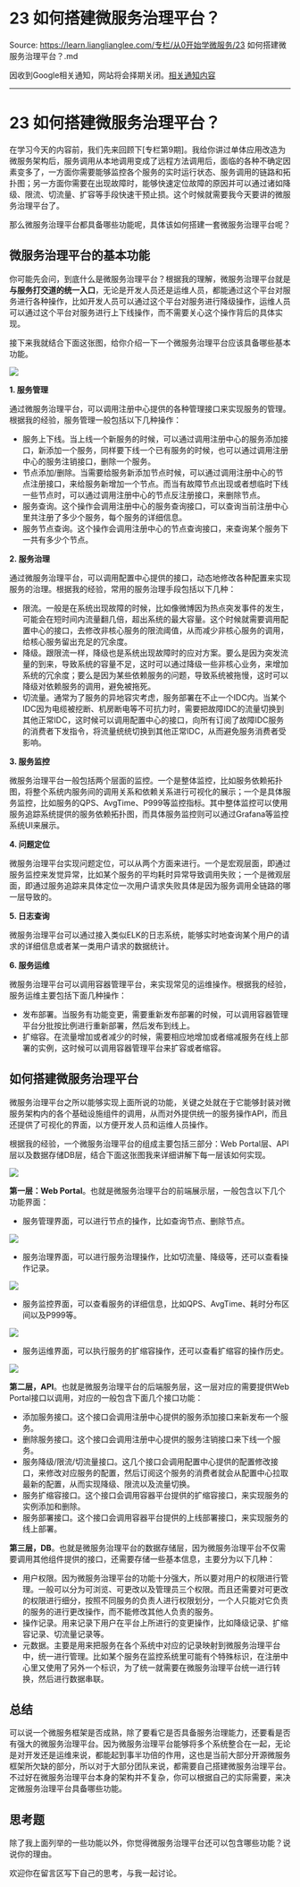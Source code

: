 # 23 如何搭建微服务治理平台？ 

Source: https://learn.lianglianglee.com/专栏/从0开始学微服务/23 如何搭建微服务治理平台？.md

因收到Google相关通知，网站将会择期关闭。[相关通知内容](https://lumendatabase.org/notices/44265620)

---

# 23 如何搭建微服务治理平台？

在学习今天的内容前，我们先来回顾下[专栏第9期]。我给你讲过单体应用改造为微服务架构后，服务调用从本地调用变成了远程方法调用后，面临的各种不确定因素变多了，一方面你需要能够监控各个服务的实时运行状态、服务调用的链路和拓扑图；另一方面你需要在出现故障时，能够快速定位故障的原因并可以通过诸如降级、限流、切流量、扩容等手段快速干预止损。这个时候就需要我今天要讲的微服务治理平台了。

那么微服务治理平台都具备哪些功能呢，具体该如何搭建一套微服务治理平台呢？

## 微服务治理平台的基本功能

你可能先会问，到底什么是微服务治理平台？根据我的理解，微服务治理平台就是**与服务打交道的统一入口**，无论是开发人员还是运维人员，都能通过这个平台对服务进行各种操作，比如开发人员可以通过这个平台对服务进行降级操作，运维人员可以通过这个平台对服务进行上下线操作，而不需要关心这个操作背后的具体实现。

接下来我就结合下面这张图，给你介绍一下一个微服务治理平台应该具备哪些基本功能。

![](assets/f5aa7ddbd2c0997839d3f292ea89975d.png)

**1. 服务管理**

通过微服务治理平台，可以调用注册中心提供的各种管理接口来实现服务的管理。根据我的经验，服务管理一般包括以下几种操作：

* 服务上下线。当上线一个新服务的时候，可以通过调用注册中心的服务添加接口，新添加一个服务，同样要下线一个已有服务的时候，也可以通过调用注册中心的服务注销接口，删除一个服务。
* 节点添加/删除。当需要给服务新添加节点时候，可以通过调用注册中心的节点注册接口，来给服务新增加一个节点。而当有故障节点出现或者想临时下线一些节点时，可以通过调用注册中心的节点反注册接口，来删除节点。
* 服务查询。这个操作会调用注册中心的服务查询接口，可以查询当前注册中心里共注册了多少个服务，每个服务的详细信息。
* 服务节点查询。这个操作会调用注册中心的节点查询接口，来查询某个服务下一共有多少个节点。

**2. 服务治理**

通过微服务治理平台，可以调用配置中心提供的接口，动态地修改各种配置来实现服务的治理。根据我的经验，常用的服务治理手段包括以下几种：

* 限流。一般是在系统出现故障的时候，比如像微博因为热点突发事件的发生，可能会在短时间内流量翻几倍，超出系统的最大容量。这个时候就需要调用配置中心的接口，去修改非核心服务的限流阈值，从而减少非核心服务的调用，给核心服务留出充足的冗余度。
* 降级。跟限流一样，降级也是系统出现故障时的应对方案。要么是因为突发流量的到来，导致系统的容量不足，这时可以通过降级一些非核心业务，来增加系统的冗余度；要么是因为某些依赖服务的问题，导致系统被拖慢，这时可以降级对依赖服务的调用，避免被拖死。
* 切流量。通常为了服务的异地容灾考虑，服务部署在不止一个IDC内。当某个IDC因为电缆被挖断、机房断电等不可抗力时，需要把故障IDC的流量切换到其他正常IDC，这时候可以调用配置中心的接口，向所有订阅了故障IDC服务的消费者下发指令，将流量统统切换到其他正常IDC，从而避免服务消费者受影响。

**3. 服务监控**

微服务治理平台一般包括两个层面的监控。一个是整体监控，比如服务依赖拓扑图，将整个系统内服务间的调用关系和依赖关系进行可视化的展示；一个是具体服务监控，比如服务的QPS、AvgTime、P999等监控指标。其中整体监控可以使用服务追踪系统提供的服务依赖拓扑图，而具体服务监控则可以通过Grafana等监控系统UI来展示。

**4. 问题定位**

微服务治理平台实现问题定位，可以从两个方面来进行。一个是宏观层面，即通过服务监控来发觉异常，比如某个服务的平均耗时异常导致调用失败；一个是微观层面，即通过服务追踪来具体定位一次用户请求失败具体是因为服务调用全链路的哪一层导致的。

**5. 日志查询**

微服务治理平台可以通过接入类似ELK的日志系统，能够实时地查询某个用户的请求的详细信息或者某一类用户请求的数据统计。

**6. 服务运维**

微服务治理平台可以调用容器管理平台，来实现常见的运维操作。根据我的经验，服务运维主要包括下面几种操作：

* 发布部署。当服务有功能变更，需要重新发布部署的时候，可以调用容器管理平台分批按比例进行重新部署，然后发布到线上。
* 扩缩容。在流量增加或者减少的时候，需要相应地增加或者缩减服务在线上部署的实例，这时候可以调用容器管理平台来扩容或者缩容。

## 如何搭建微服务治理平台

微服务治理平台之所以能够实现上面所说的功能，关键之处就在于它能够封装对微服务架构内的各个基础设施组件的调用，从而对外提供统一的服务操作API，而且还提供了可视化的界面，以方便开发人员和运维人员操作。

根据我的经验，一个微服务治理平台的组成主要包括三部分：Web Portal层、API层以及数据存储DB层，结合下面这张图我来详细讲解下每一层该如何实现。

![](assets/6092c301cfe5dc69abd3825e8ceedbe6.png)

**第一层：Web Portal**。也就是微服务治理平台的前端展示层，一般包含以下几个功能界面：

* 服务管理界面，可以进行节点的操作，比如查询节点、删除节点。

![](assets/8a21ed33fa1dc550dbc08c5cad993949.png)

* 服务治理界面，可以进行服务治理操作，比如切流量、降级等，还可以查看操作记录。

![](assets/0b2688db42e3c9b29f19d46eed0aae84.png)

* 服务监控界面，可以查看服务的详细信息，比如QPS、AvgTime、耗时分布区间以及P999等。

![](assets/078d10be60b8a6a804a709c7e896167b.png)

* 服务运维界面，可以执行服务的扩缩容操作，还可以查看扩缩容的操作历史。

![](assets/be0ab5c9ba97efa0938a1eab10492a52.png)

**第二层，API**。也就是微服务治理平台的后端服务层，这一层对应的需要提供Web Portal接口以调用，对应的一般包含下面几个接口功能：

* 添加服务接口。这个接口会调用注册中心提供的服务添加接口来新发布一个服务。
* 删除服务接口。这个接口会调用注册中心提供的服务注销接口来下线一个服务。
* 服务降级/限流/切流量接口。这几个接口会调用配置中心提供的配置修改接口，来修改对应服务的配置，然后订阅这个服务的消费者就会从配置中心拉取最新的配置，从而实现降级、限流以及流量切换。
* 服务扩缩容接口。这个接口会调用容器平台提供的扩缩容接口，来实现服务的实例添加和删除。
* 服务部署接口。这个接口会调用容器平台提供的上线部署接口，来实现服务的线上部署。

**第三层，DB**。也就是微服务治理平台的数据存储层，因为微服务治理平台不仅需要调用其他组件提供的接口，还需要存储一些基本信息，主要分为以下几种：

* 用户权限。因为微服务治理平台的功能十分强大，所以要对用户的权限进行管理。一般可以分为可浏览、可更改以及管理员三个权限。而且还需要对可更改的权限进行细分，按照不同服务的负责人进行权限划分，一个人只能对它负责的服务的进行更改操作，而不能修改其他人负责的服务。
* 操作记录。用来记录下用户在平台上所进行的变更操作，比如降级记录、扩缩容记录、切流量记录等。
* 元数据。主要是用来把服务在各个系统中对应的记录映射到微服务治理平台中，统一进行管理。比如某个服务在监控系统里可能有个特殊标识，在注册中心里又使用了另外一个标识，为了统一就需要在微服务治理平台统一进行转换，然后进行数据串联。

## 总结

可以说一个微服务框架是否成熟，除了要看它是否具备服务治理能力，还要看是否有强大的微服务治理平台。因为微服务治理平台能够将多个系统整合在一起，无论是对开发还是运维来说，都能起到事半功倍的作用，这也是当前大部分开源微服务框架所欠缺的部分，所以对于大部分团队来说，都需要自己搭建微服务治理平台。不过好在微服务治理平台本身的架构并不复杂，你可以根据自己的实际需要，来决定微服务治理平台具备哪些功能。

## 思考题

除了我上面列举的一些功能以外，你觉得微服务治理平台还可以包含哪些功能？说说你的理由。

欢迎你在留言区写下自己的思考，与我一起讨论。